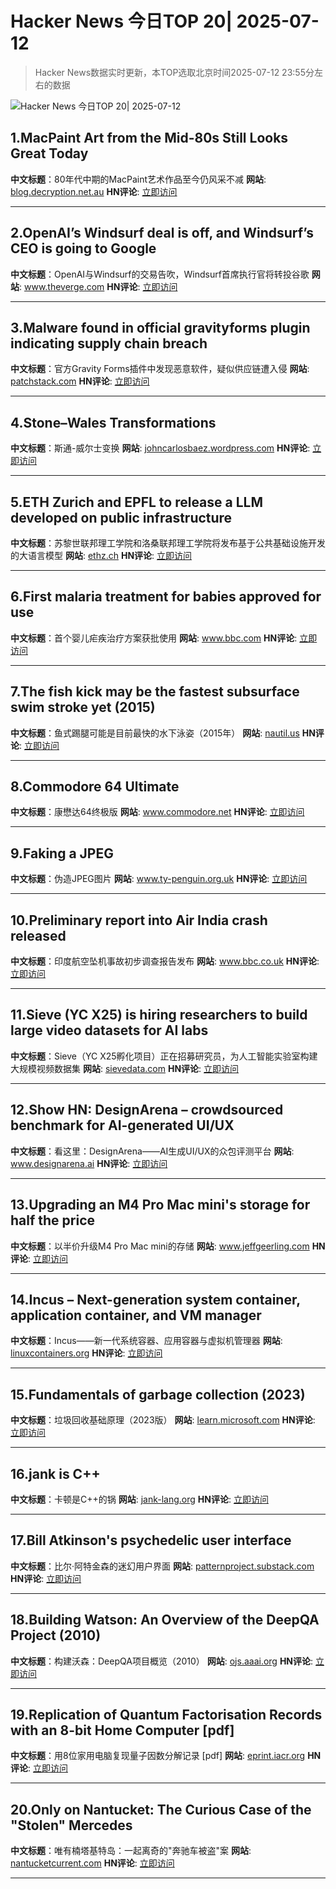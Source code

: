 # Hacker News 今日TOP 20| 2025-07-12

> Hacker News数据实时更新，本TOP选取北京时间2025-07-12 23:55分左右的数据

![Hacker News 今日TOP 20| 2025-07-12](https://img.chuhaix.com/2024/0910_imageFile-1665440404179-628424718_1725901191.png)

## 1.MacPaint Art from the Mid-80s Still Looks Great Today
**中文标题**：80年代中期的MacPaint艺术作品至今仍风采不减
**网站**:  <a href='https://blog.decryption.net.au/posts/macpaint.html' target='_blank' rel='nofollow'>blog.decryption.net.au</a>
**HN评论**:  <a href='https://news.ycombinator.com/item?id=44540402&utm_source=www.chuhaix.com' target='_blank' rel='nofollow'>立即访问</a>

---

## 2.OpenAI’s Windsurf deal is off, and Windsurf’s CEO is going to Google
**中文标题**：OpenAI与Windsurf的交易告吹，Windsurf首席执行官将转投谷歌
**网站**:  <a href='https://www.theverge.com/openai/705999/google-windsurf-ceo-openai' target='_blank' rel='nofollow'>www.theverge.com</a>
**HN评论**:  <a href='https://news.ycombinator.com/item?id=44536988&utm_source=www.chuhaix.com' target='_blank' rel='nofollow'>立即访问</a>

---

## 3.Malware found in official gravityforms plugin indicating supply chain breach
**中文标题**：官方Gravity Forms插件中发现恶意软件，疑似供应链遭入侵
**网站**:  <a href='https://patchstack.com/articles/critical-malware-found-in-gravityforms-official-plugin-site/' target='_blank' rel='nofollow'>patchstack.com</a>
**HN评论**:  <a href='https://news.ycombinator.com/item?id=44539879&utm_source=www.chuhaix.com' target='_blank' rel='nofollow'>立即访问</a>

---

## 4.Stone–Wales Transformations
**中文标题**：斯通-威尔士变换
**网站**:  <a href='https://johncarlosbaez.wordpress.com/2025/07/12/stone-wales-transformation/' target='_blank' rel='nofollow'>johncarlosbaez.wordpress.com</a>
**HN评论**:  <a href='https://news.ycombinator.com/item?id=44542170&utm_source=www.chuhaix.com' target='_blank' rel='nofollow'>立即访问</a>

---

## 5.ETH Zurich and EPFL to release a LLM developed on public infrastructure
**中文标题**：苏黎世联邦理工学院和洛桑联邦理工学院将发布基于公共基础设施开发的大语言模型
**网站**:  <a href='https://ethz.ch/en/news-and-events/eth-news/news/2025/07/a-language-model-built-for-the-public-good.html' target='_blank' rel='nofollow'>ethz.ch</a>
**HN评论**:  <a href='https://news.ycombinator.com/item?id=44535637&utm_source=www.chuhaix.com' target='_blank' rel='nofollow'>立即访问</a>

---

## 6.First malaria treatment for babies approved for use
**中文标题**：首个婴儿疟疾治疗方案获批使用
**网站**:  <a href='https://www.bbc.com/news/articles/c89e872jdjxo' target='_blank' rel='nofollow'>www.bbc.com</a>
**HN评论**:  <a href='https://news.ycombinator.com/item?id=44500815&utm_source=www.chuhaix.com' target='_blank' rel='nofollow'>立即访问</a>

---

## 7.The fish kick may be the fastest subsurface swim stroke yet (2015)
**中文标题**：鱼式踢腿可能是目前最快的水下泳姿（2015年）
**网站**:  <a href='https://nautil.us/is-this-new-swim-stroke-the-fastest-yet-235511/' target='_blank' rel='nofollow'>nautil.us</a>
**HN评论**:  <a href='https://news.ycombinator.com/item?id=44541576&utm_source=www.chuhaix.com' target='_blank' rel='nofollow'>立即访问</a>

---

## 8.Commodore 64 Ultimate
**中文标题**：康懋达64终极版
**网站**:  <a href='https://www.commodore.net' target='_blank' rel='nofollow'>www.commodore.net</a>
**HN评论**:  <a href='https://news.ycombinator.com/item?id=44540589&utm_source=www.chuhaix.com' target='_blank' rel='nofollow'>立即访问</a>

---

## 9.Faking a JPEG
**中文标题**：伪造JPEG图片
**网站**:  <a href='https://www.ty-penguin.org.uk/~auj/blog/2025/03/25/fake-jpeg/' target='_blank' rel='nofollow'>www.ty-penguin.org.uk</a>
**HN评论**:  <a href='https://news.ycombinator.com/item?id=44537631&utm_source=www.chuhaix.com' target='_blank' rel='nofollow'>立即访问</a>

---

## 10.Preliminary report into Air India crash released
**中文标题**：印度航空坠机事故初步调查报告发布
**网站**:  <a href='https://www.bbc.co.uk/news/live/cx20p2x9093t' target='_blank' rel='nofollow'>www.bbc.co.uk</a>
**HN评论**:  <a href='https://news.ycombinator.com/item?id=44536459&utm_source=www.chuhaix.com' target='_blank' rel='nofollow'>立即访问</a>

---

## 11.Sieve (YC X25) is hiring researchers to build large video datasets for AI labs
**中文标题**：Sieve（YC X25孵化项目）正在招募研究员，为人工智能实验室构建大规模视频数据集
**网站**:  <a href='https://sievedata.com/about/jobs' target='_blank' rel='nofollow'>sievedata.com</a>
**HN评论**:  <a href='https://news.ycombinator.com/item?id=44541458&utm_source=www.chuhaix.com' target='_blank' rel='nofollow'>立即访问</a>

---

## 12.Show HN: DesignArena – crowdsourced benchmark for AI-generated UI/UX
**中文标题**：看这里：DesignArena——AI生成UI/UX的众包评测平台
**网站**:  <a href='https://www.designarena.ai/' target='_blank' rel='nofollow'>www.designarena.ai</a>
**HN评论**:  <a href='https://news.ycombinator.com/item?id=44542578&utm_source=www.chuhaix.com' target='_blank' rel='nofollow'>立即访问</a>

---

## 13.Upgrading an M4 Pro Mac mini's storage for half the price
**中文标题**：以半价升级M4 Pro Mac mini的存储
**网站**:  <a href='https://www.jeffgeerling.com/blog/2025/upgrading-m4-pro-mac-minis-storage-half-price' target='_blank' rel='nofollow'>www.jeffgeerling.com</a>
**HN评论**:  <a href='https://news.ycombinator.com/item?id=44532306&utm_source=www.chuhaix.com' target='_blank' rel='nofollow'>立即访问</a>

---

## 14.Incus – Next-generation system container, application container, and VM manager
**中文标题**：Incus——新一代系统容器、应用容器与虚拟机管理器
**网站**:  <a href='https://linuxcontainers.org/incus/' target='_blank' rel='nofollow'>linuxcontainers.org</a>
**HN评论**:  <a href='https://news.ycombinator.com/item?id=44539338&utm_source=www.chuhaix.com' target='_blank' rel='nofollow'>立即访问</a>

---

## 15.Fundamentals of garbage collection (2023)
**中文标题**：垃圾回收基础原理（2023版）
**网站**:  <a href='https://learn.microsoft.com/en-us/dotnet/standard/garbage-collection/fundamentals' target='_blank' rel='nofollow'>learn.microsoft.com</a>
**HN评论**:  <a href='https://news.ycombinator.com/item?id=44505121&utm_source=www.chuhaix.com' target='_blank' rel='nofollow'>立即访问</a>

---

## 16.jank is C++
**中文标题**：卡顿是C++的锅
**网站**:  <a href='https://jank-lang.org/blog/2025-07-11-jank-is-cpp/' target='_blank' rel='nofollow'>jank-lang.org</a>
**HN评论**:  <a href='https://news.ycombinator.com/item?id=44534787&utm_source=www.chuhaix.com' target='_blank' rel='nofollow'>立即访问</a>

---

## 17.Bill Atkinson's psychedelic user interface
**中文标题**：比尔·阿特金森的迷幻用户界面
**网站**:  <a href='https://patternproject.substack.com/p/from-the-mac-to-the-mystical-bill' target='_blank' rel='nofollow'>patternproject.substack.com</a>
**HN评论**:  <a href='https://news.ycombinator.com/item?id=44530767&utm_source=www.chuhaix.com' target='_blank' rel='nofollow'>立即访问</a>

---

## 18.Building Watson: An Overview of the DeepQA Project (2010)
**中文标题**：构建沃森：DeepQA项目概览（2010）
**网站**:  <a href='https://ojs.aaai.org/aimagazine/index.php/aimagazine/article/view/2303' target='_blank' rel='nofollow'>ojs.aaai.org</a>
**HN评论**:  <a href='https://news.ycombinator.com/item?id=44502052&utm_source=www.chuhaix.com' target='_blank' rel='nofollow'>立即访问</a>

---

## 19.Replication of Quantum Factorisation Records with an 8-bit Home Computer [pdf]
**中文标题**：用8位家用电脑复现量子因数分解记录 [pdf]
**网站**:  <a href='https://eprint.iacr.org/2025/1237.pdf' target='_blank' rel='nofollow'>eprint.iacr.org</a>
**HN评论**:  <a href='https://news.ycombinator.com/item?id=44538693&utm_source=www.chuhaix.com' target='_blank' rel='nofollow'>立即访问</a>

---

## 20.Only on Nantucket: The Curious Case of the "Stolen" Mercedes
**中文标题**：唯有楠塔基特岛：一起离奇的"奔驰车被盗"案
**网站**:  <a href='https://nantucketcurrent.com/news/only-on-nantucket-the-curious-case-of-the' target='_blank' rel='nofollow'>nantucketcurrent.com</a>
**HN评论**:  <a href='https://news.ycombinator.com/item?id=44510717&utm_source=www.chuhaix.com' target='_blank' rel='nofollow'>立即访问</a>

---

